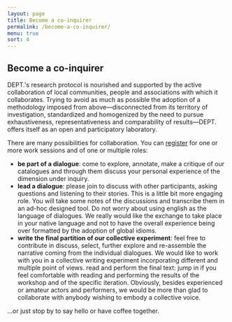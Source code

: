 ```yaml
---
layout: page
title: Become a co-inquirer
permalink: /become-a-co-inquirer/
menu: true
sort: 4
---
```

<h2>Become a co-inquirer</h2>
<span class="dept">DEPT.</span>'s research protocol is nourished and supported by the active collaboration of local communities, people and associations with which it collaborates. Trying to avoid as much as possible the adoption of a methodology imposed from above—disconnected from its territory of investigation, standardized and homogenized by the need to pursue exhaustiveness, representativeness and comparability of results—DEPT. offers itself as an open and participatory laboratory.

There are many possibilities for collaboration. You can [register](/workshops) for one or more work sessions and of one or multiple roles:
* **be part of a dialogue**: come to explore, annotate, make a critique of our catalogues and through them discuss your personal experience of the dimension under inquiry.
* **lead a dialogue**: please join to discuss with other participants, asking questions and listening to their stories. This is a little bit more engaging role. You will take some notes of the discussions and transcribe them in an ad-hoc designed tool. Do not worry about using english as the language of dialogues. We really would like the exchange to take place in your native language and not to have the overall experience being over formatted by the adoption of global idioms.
* **write the final partition of our collective experiment**: feel free to contribute in discuss, select, further explore and re-assemble the narrative coming from the individual dialogues. We would like to work with you in a collective writing experiment incorporating different and multiple point of views.
read and perform the final text: jump in if you feel comfortable with reading and performing the results of the workshop and of the specific iteration. Obviously, besides experienced or amateur actors and performers, we would be more than glad to collaborate with anybody wishing to embody a collective voice.

...or just stop by to say hello or have coffee together.
